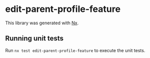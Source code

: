# edit-parent-profile-feature

This library was generated with [Nx](https://nx.dev).

## Running unit tests

Run `nx test edit-parent-profile-feature` to execute the unit tests.
